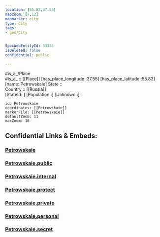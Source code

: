 ```yaml
---
location: [55.83,37.55] 
mapzoom: [7,12] 
mapmarker: city 
type: City
tags:
- geo/City


SpocWebEntityId: 33338
isDeleted: false
confidential: public

---
```

#is_a_/Place  
#is_a_ :: [[Place]] 
[has_place_longitude::37.55] 
[has_place_latitude::55.83] 
[name::Petrowskaie] 
State ::  
Country :: [[Russia]]  
[StateId::] 
[Population::] 
[Unknown::] 


```leaflet
id: Petrowskaie
coordinates: [[Petrowskaie]] 
markerFile: [[Petrowskaie]] 
defaultZoom: 11 
maxZoom: 18
```


## Confidential Links & Embeds: 

### [Petrowskaie](/_Standards/Earth/Continent/Europe/Europe~East/Russia/Russia~Central/Moscow_Oblast/City/Petrowskaie.md) 

### [Petrowskaie.public](/_public/Earth/Continent/Europe/Europe~East/Russia/Russia~Central/Moscow_Oblast/City/Petrowskaie.public.md) 

### [Petrowskaie.internal](/_internal/Earth/Continent/Europe/Europe~East/Russia/Russia~Central/Moscow_Oblast/City/Petrowskaie.internal.md) 

### [Petrowskaie.protect](/_protect/Earth/Continent/Europe/Europe~East/Russia/Russia~Central/Moscow_Oblast/City/Petrowskaie.protect.md) 

### [Petrowskaie.private](/_private/Earth/Continent/Europe/Europe~East/Russia/Russia~Central/Moscow_Oblast/City/Petrowskaie.private.md) 

### [Petrowskaie.personal](/_personal/Earth/Continent/Europe/Europe~East/Russia/Russia~Central/Moscow_Oblast/City/Petrowskaie.personal.md) 

### [Petrowskaie.secret](/_secret/Earth/Continent/Europe/Europe~East/Russia/Russia~Central/Moscow_Oblast/City/Petrowskaie.secret.md)

